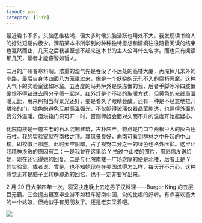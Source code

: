```yaml
---
layout: post
category: [life]
---
```


最近看书不多，头脑思维枯竭，但大多时候头脑活跃也用处不大。我发现读书给人的好处短期内极少。深陷某本书所学到的种种独特思想和情境往往随着阅读的结束也戛然而止，几天之后我甚至想不起来这本书的主人公叫什么名字。而也只有阅读那几天，读者才能睿智如哲人。

二月的广州春寒料峭。浓重的湿气先是吞没了不远处的高楼大厦，再淹掉几米外的小路，最后自身体四面八方笼罩过来，像是一个妖娆的无孔不入的腐朽恶魔。这种天气下的实验室犹如冰窟。五百度的马弗炉外是快冻僵的我，后者手脚冰冷四肢僵硬恨不得钻进去同分子筛一起烤。红外灯是个不错的取暖方式，但黄色的光线虽温暖无比，用来照相当背景光还好，要是看久了眼睛会酸。还有一种是不经意地拉开烘箱的门。银色的避免反射高温强光，不仅照得玻璃仪器晶莹剔透，也照得外面的我分外温暖。但烘箱门只可开一时，否则师姐会面对久而不升的温度开始起疑心。

化院南楼是一幢古老的石木混制建筑，古朴庄严，特点是门口立两根巨大的灰白色石柱。我的实验室就在南楼之顶。其风景良好，向南可看到群林之中升起的中山楼，即校徽上那座。此时天空阴暗，占了视野二分之一的绿色也格外压抑。这里让我精神涣散的原因有二：一是我曾在这里给 Y 拍过中山楼的照片，用彩信发送给她，现在还记得她的回复。二是与化院南楼一广场之隔的便是北楼，后者正是 Y 的实验室。或者说，曾是。也不知她现在在美国过得怎么样，每天开不开心。这种感觉无非是脑子里转瞬即逝的回忆，也不一定非要写出来。

2 月 29 日大学四年一次，寝室决定晚上去吃男子汉料理——Burger King 的五层巨无霸。三金提出寝室毕业游不如租车游南中国，说的比唱的好听。有点喜欢暨大的一个姑娘，但她似乎有男朋友了。还是老实呆着吧。

![](http://photos.tuchong.com/32890/l/2433024.jpg)
